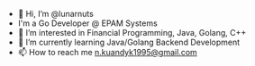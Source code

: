 - 👋 Hi, I’m @lunarnuts
- I'm a Go Developer @ EPAM Systems
- 👀 I’m interested in Financial Programming, Java, Golang, C++
- 🌱 I’m currently learning Java/Golang Backend Development
- 📫 How to reach me n.kuandyk1995@gmail.com

<!---
lunarnuts/lunarnuts is a ✨ special ✨ repository because its `README.md` (this file) appears on your GitHub profile.
You can click the Preview link to take a look at your changes.
--->
